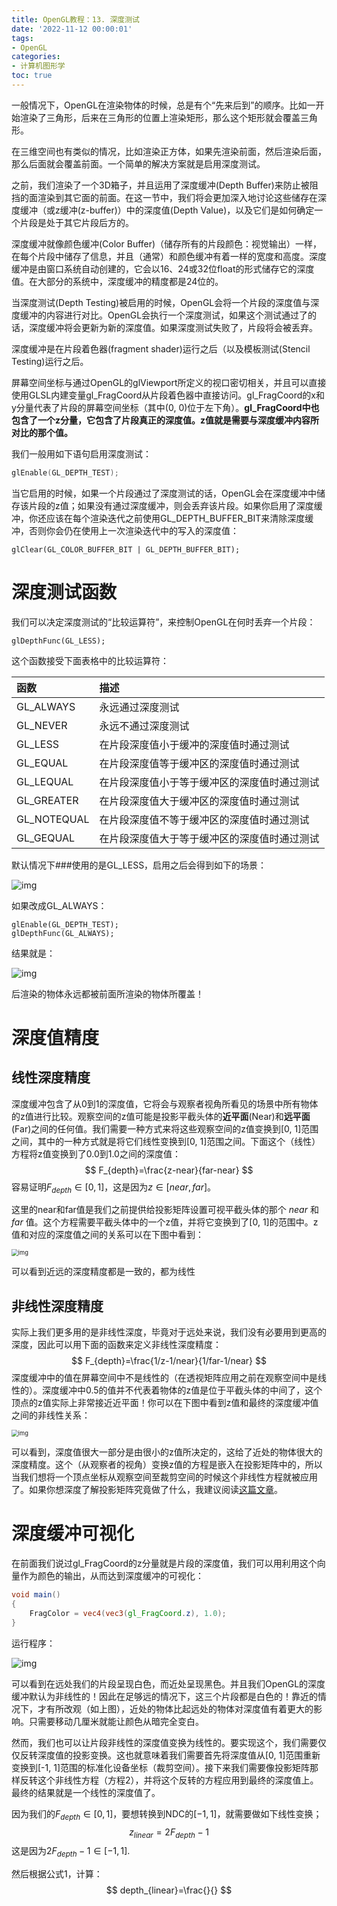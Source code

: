 ```yaml
---
title: OpenGL教程：13. 深度测试
date: '2022-11-12 00:00:01'
tags: 
- OpenGL
categories:
- 计算机图形学
toc: true
---
```


一般情况下，OpenGL在渲染物体的时候，总是有个“先来后到”的顺序。比如一开始渲染了三角形，后来在三角形的位置上渲染矩形，那么这个矩形就会覆盖三角形。

在三维空间也有类似的情况，比如渲染正方体，如果先渲染前面，然后渲染后面，那么后面就会覆盖前面。一个简单的解决方案就是启用深度测试。

之前，我们渲染了一个3D箱子，并且运用了深度缓冲(Depth Buffer)来防止被阻挡的面渲染到其它面的前面。在这一节中，我们将会更加深入地讨论这些储存在深度缓冲（或z缓冲(z-buffer)）中的深度值(Depth Value)，以及它们是如何确定一个片段是处于其它片段后方的。

深度缓冲就像颜色缓冲(Color Buffer)（储存所有的片段颜色：视觉输出）一样，在每个片段中储存了信息，并且（通常）和颜色缓冲有着一样的宽度和高度。深度缓冲是由窗口系统自动创建的，它会以16、24或32位float的形式储存它的深度值。在大部分的系统中，深度缓冲的精度都是24位的。

当深度测试(Depth Testing)被启用的时候，OpenGL会将一个片段的深度值与深度缓冲的内容进行对比。OpenGL会执行一个深度测试，如果这个测试通过了的话，深度缓冲将会更新为新的深度值。如果深度测试失败了，片段将会被丢弃。

深度缓冲是在片段着色器(fragment shader)运行之后（以及模板测试(Stencil Testing)运行之后。

屏幕空间坐标与通过OpenGL的glViewport所定义的视口密切相关，并且可以直接使用GLSL内建变量gl_FragCoord从片段着色器中直接访问。gl_FragCoord的x和y分量代表了片段的屏幕空间坐标（其中(0, 0)位于左下角）。**gl_FragCoord中也包含了一个z分量，它包含了片段真正的深度值。z值就是需要与深度缓冲内容所对比的那个值。**
<!--more-->
我们一般用如下语句启用深度测试：

```c++
glEnable(GL_DEPTH_TEST);
```

当它启用的时候，如果一个片段通过了深度测试的话，OpenGL会在深度缓冲中储存该片段的z值；如果没有通过深度缓冲，则会丢弃该片段。如果你启用了深度缓冲，你还应该在每个渲染迭代之前使用GL_DEPTH_BUFFER_BIT来清除深度缓冲，否则你会仍在使用上一次渲染迭代中的写入的深度值：

```
glClear(GL_COLOR_BUFFER_BIT | GL_DEPTH_BUFFER_BIT);
```

# 深度测试函数

我们可以决定深度测试的“比较运算符”，来控制OpenGL在何时丢弃一个片段：

```
glDepthFunc(GL_LESS);
```

这个函数接受下面表格中的比较运算符：

| 函数        | 描述                                         |
| :---------- | :------------------------------------------- |
| GL_ALWAYS   | 永远通过深度测试                             |
| GL_NEVER    | 永远不通过深度测试                           |
| GL_LESS     | 在片段深度值小于缓冲的深度值时通过测试       |
| GL_EQUAL    | 在片段深度值等于缓冲区的深度值时通过测试     |
| GL_LEQUAL   | 在片段深度值小于等于缓冲区的深度值时通过测试 |
| GL_GREATER  | 在片段深度值大于缓冲区的深度值时通过测试     |
| GL_NOTEQUAL | 在片段深度值不等于缓冲区的深度值时通过测试   |
| GL_GEQUAL   | 在片段深度值大于等于缓冲区的深度值时通过测试 |

默认情况下###使用的是GL_LESS，启用之后会得到如下的场景：

![img](https://learnopengl-cn.github.io/img/04/01/depth_testing_func_less.png)

如果改成GL_ALWAYS：

```
glEnable(GL_DEPTH_TEST);
glDepthFunc(GL_ALWAYS);
```

结果就是：

![img](https://learnopengl-cn.github.io/img/04/01/depth_testing_func_always.png)

后渲染的物体永远都被前面所渲染的物体所覆盖！

# 深度值精度

## 线性深度精度

深度缓冲包含了从0到1的深度值，它将会与观察者视角所看见的场景中所有物体的z值进行比较。观察空间的z值可能是投影平截头体的**近平面**(Near)和**远平面**(Far)之间的任何值。我们需要一种方式来将这些观察空间的z值变换到[0, 1]范围之间，其中的一种方式就是将它们线性变换到[0, 1]范围之间。下面这个（线性）方程将z值变换到了0.0到1.0之间的深度值：
$$
F_{depth}=\frac{z-near}{far-near}
$$
容易证明$F_{depth}\in [0, 1]$，这是因为$z \in [near, far]$。

这里的near和far值是我们之前提供给投影矩阵设置可视平截头体的那个 *near* 和 *far* 值。这个方程需要平截头体中的一个z值，并将它变换到了[0, 1]的范围中。z值和对应的深度值之间的关系可以在下图中看到：

<img src="https://learnopengl-cn.github.io/img/04/01/depth_linear_graph.png" alt="img" style="zoom: 67%;" />

可以看到近远的深度精度都是一致的，都为线性

## 非线性深度精度

实际上我们更多用的是非线性深度，毕竟对于远处来说，我们没有必要用到更高的深度，因此可以用下面的函数来定义非线性深度精度：
$$
F_{depth}=\frac{1/z-1/near}{1/far-1/near}
$$
深度缓冲中的值在屏幕空间中不是线性的（在透视矩阵应用之前在观察空间中是线性的）。深度缓冲中0.5的值并不代表着物体的z值是位于平截头体的中间了，这个顶点的z值实际上非常接近近平面！你可以在下图中看到z值和最终的深度缓冲值之间的非线性关系：

<img src="https://learnopengl-cn.github.io/img/04/01/depth_non_linear_graph.png" alt="img" style="zoom:67%;" />

可以看到，深度值很大一部分是由很小的z值所决定的，这给了近处的物体很大的深度精度。这个（从观察者的视角）变换z值的方程是嵌入在投影矩阵中的，所以当我们想将一个顶点坐标从观察空间至裁剪空间的时候这个非线性方程就被应用了。如果你想深度了解投影矩阵究竟做了什么，我建议阅读[这篇文章](http://www.songho.ca/opengl/gl_projectionmatrix.html)。

# 深度缓冲可视化

在前面我们说过gl_FragCoord的z分量就是片段的深度值，我们可以用利用这个向量作为颜色的输出，从而达到深度缓冲的可视化：

```glsl
void main()
{
    FragColor = vec4(vec3(gl_FragCoord.z), 1.0);
}
```

运行程序：

![img](https://learnopengl-cn.github.io/img/04/01/depth_testing_visible_depth.png)

可以看到在远处我们的片段呈现白色，而近处呈现黑色。并且我们OpenGL的深度缓冲默认为非线性的！因此在足够远的情况下，这三个片段都是白色的！靠近的情况下，才有所改观（如上图），近处的物体比起远处的物体对深度值有着更大的影响。只需要移动几厘米就能让颜色从暗完全变白。

然而，我们也可以让片段非线性的深度值变换为线性的。要实现这个，我们需要仅仅反转深度值的投影变换。这也就意味着我们需要首先将深度值从[0, 1]范围重新变换到[-1, 1]范围的标准化设备坐标（裁剪空间）。接下来我们需要像投影矩阵那样反转这个非线性方程（方程2），并将这个反转的方程应用到最终的深度值上。最终的结果就是一个线性的深度值了。

因为我们的$F_{depth}\in[0,1]$，要想转换到NDC的$[-1,1]$，就需要做如下线性变换；
$$
z_{linear}=2F_{depth}-1
$$
这是因为$2F_{depth}-1 \in [-1, 1]$.

然后根据公式1，计算：
$$
depth_{linear}=\frac{}{}
$$
